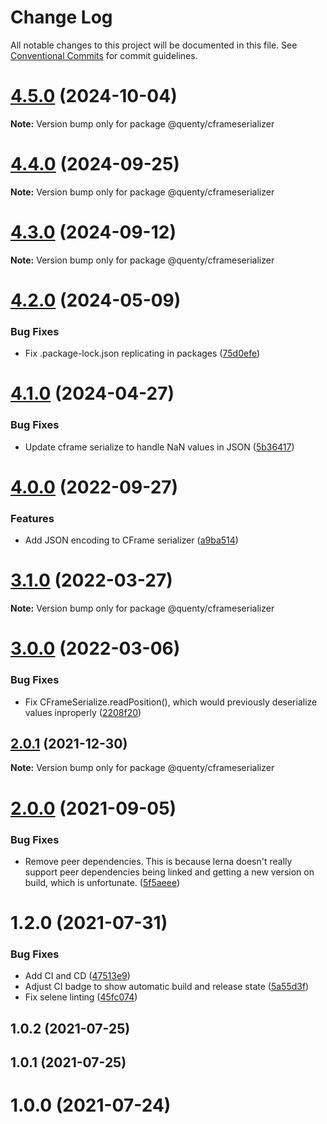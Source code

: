 # Change Log

All notable changes to this project will be documented in this file.
See [Conventional Commits](https://conventionalcommits.org) for commit guidelines.

# [4.5.0](https://github.com/Quenty/NevermoreEngine/compare/@quenty/cframeserializer@4.4.0...@quenty/cframeserializer@4.5.0) (2024-10-04)

**Note:** Version bump only for package @quenty/cframeserializer





# [4.4.0](https://github.com/Quenty/NevermoreEngine/compare/@quenty/cframeserializer@4.3.0...@quenty/cframeserializer@4.4.0) (2024-09-25)

**Note:** Version bump only for package @quenty/cframeserializer





# [4.3.0](https://github.com/Quenty/NevermoreEngine/compare/@quenty/cframeserializer@4.2.0...@quenty/cframeserializer@4.3.0) (2024-09-12)

**Note:** Version bump only for package @quenty/cframeserializer





# [4.2.0](https://github.com/Quenty/NevermoreEngine/compare/@quenty/cframeserializer@4.1.0...@quenty/cframeserializer@4.2.0) (2024-05-09)


### Bug Fixes

* Fix .package-lock.json replicating in packages ([75d0efe](https://github.com/Quenty/NevermoreEngine/commit/75d0efeef239f221d93352af71a5b3e930ec23c5))





# [4.1.0](https://github.com/Quenty/NevermoreEngine/compare/@quenty/cframeserializer@4.0.0...@quenty/cframeserializer@4.1.0) (2024-04-27)


### Bug Fixes

* Update cframe serialize to handle NaN values in JSON ([5b36417](https://github.com/Quenty/NevermoreEngine/commit/5b36417a9fb6256a79118897364febd4dabb0d1e))





# [4.0.0](https://github.com/Quenty/NevermoreEngine/compare/@quenty/cframeserializer@3.1.0...@quenty/cframeserializer@4.0.0) (2022-09-27)


### Features

* Add JSON encoding to CFrame serializer ([a9ba514](https://github.com/Quenty/NevermoreEngine/commit/a9ba5146ad3afb7d14d5320b104359b16c3d68a1))





# [3.1.0](https://github.com/Quenty/NevermoreEngine/compare/@quenty/cframeserializer@3.0.0...@quenty/cframeserializer@3.1.0) (2022-03-27)

**Note:** Version bump only for package @quenty/cframeserializer





# [3.0.0](https://github.com/Quenty/NevermoreEngine/compare/@quenty/cframeserializer@2.0.1...@quenty/cframeserializer@3.0.0) (2022-03-06)


### Bug Fixes

* Fix CFrameSerialize.readPosition(), which would previously deserialize values inproperly ([2208f20](https://github.com/Quenty/NevermoreEngine/commit/2208f20f99e49a64efe621c28af8140db1af3ce5))





## [2.0.1](https://github.com/Quenty/NevermoreEngine/compare/@quenty/cframeserializer@2.0.0...@quenty/cframeserializer@2.0.1) (2021-12-30)

**Note:** Version bump only for package @quenty/cframeserializer





# [2.0.0](https://github.com/Quenty/NevermoreEngine/compare/@quenty/cframeserializer@1.2.0...@quenty/cframeserializer@2.0.0) (2021-09-05)


### Bug Fixes

* Remove peer dependencies. This is because lerna doesn't really support peer dependencies being linked and getting a new version on build, which is unfortunate. ([5f5aeee](https://github.com/Quenty/NevermoreEngine/commit/5f5aeeea8de9975435309e53679f0ef7064f9dd0))





# 1.2.0 (2021-07-31)


### Bug Fixes

* Add CI and CD ([47513e9](https://github.com/Quenty/NevermoreEngine/commit/47513e9b568162707534af132396dd8756947dd3))
* Adjust CI badge to show automatic build and release state ([5a55d3f](https://github.com/Quenty/NevermoreEngine/commit/5a55d3f19bf8d66a760d67da9b56ed47fab74656))
* Fix selene linting ([45fc074](https://github.com/Quenty/NevermoreEngine/commit/45fc07489ee59127ac6582689f19a0e87c1e5b5a))



## 1.0.2 (2021-07-25)



## 1.0.1 (2021-07-25)



# 1.0.0 (2021-07-24)
